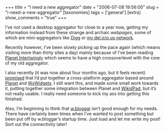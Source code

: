 +++
title = "I need a new aggregator"
date = "2006-07-08 19:56:00"
slug = "i-need-a-new-aggregator"
[taxonomies]
tags = ['general']
[extra]
show_comments = "true"
+++

I’ve not used a desktop aggregator for close to a year now, getting my information instead from these strange and archaic *webpages*, some of which are mini-aggregators like [Digg](http://www.digg.com/) or [my del.icio.us network](http://del.icio.us/network/pip).

Recently however, I’ve been slowly picking up the pace again (which means visiting more than thirty sites a day) mainly because of I’ve been reading [Planet Intertwingly](http://planet.intertwingly.net/) which seems to have a high crossoverlevel with the core of my old aggregator.

I also recently (it was now about four months ago, but it feels recent) [promised](http://philwilson.org/blog/2006/03/resources-for-writing-wxwidgets-xmpp.html "writing a WxWidgets, XMPP-aware Python aggregator") that I’d put together a cross-platform aggregator based around [Planet](http://www.planetplanet.org/) and [WxWidgets](http://www.wxwidgets.org/). I still want this, and made some small work towards it, putting together some integration between Planet and [WikidPad](http://wikidpad.python-hosting.com/), but it’s not really usable. I really need someone to kick my ass into getting this finished.

Also, I’m beginning to think that [w.bloggar](http://wbloggar.com/) isn’t good enough for my needs. There have certainly been times when I’ve wanted to post something but been put off by w.bloggar’s startup time. Just load and let me write my post! Sort out the connectivity later!
